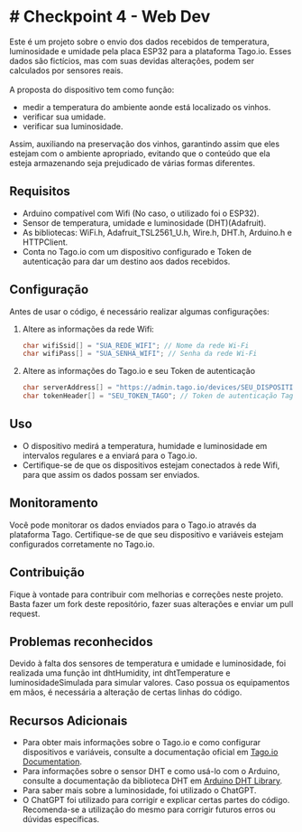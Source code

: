 <h1># Checkpoint 4 - Web Dev</h1>

Este é um projeto sobre o envio dos dados recebidos de temperatura, luminosidade e umidade pela placa ESP32 para a plataforma Tago.io. Esses dados são fictícios, mas com suas devidas alterações, podem ser calculados por sensores reais.<br><br>
A proposta do dispositivo tem como função:
  - medir a temperatura do ambiente aonde está localizado os vinhos.
  - verificar sua umidade.
  - verificar sua luminosidade.

Assim, auxiliando na preservação dos vinhos, garantindo assim que eles estejam com o ambiente apropriado, evitando que o conteúdo que ela esteja armazenando seja prejudicado de várias formas diferentes.

<h2>Requisitos</h2>

- Arduino compatível com Wifi (No caso, o utilizado foi o ESP32).
- Sensor de temperatura, umidade e luminosidade (DHT)(Adafruit).
- As bibliotecas: WiFi.h, Adafruit_TSL2561_U.h, Wire.h, DHT.h, Arduino.h e HTTPClient.
- Conta no Tago.io com um dispositivo configurado e Token de autenticação para dar um destino aos dados recebidos.

<h2>Configuração</h2>

Antes de usar o código, é necessário realizar algumas configurações:

1. Altere as informações da rede Wifi:

   ```cpp
   char wifiSsid[] = "SUA_REDE_WIFI"; // Nome da rede Wi-Fi
   char wifiPass[] = "SUA_SENHA_WIFI"; // Senha da rede Wi-Fi

2. Altere as informações do Tago.io e seu Token de autenticação
   
   ```cpp
   char serverAddress[] = "https://admin.tago.io/devices/SEU_DISPOSITIVO"; // Endereço do servidor Tago.io
   char tokenHeader[] = "SEU_TOKEN_TAGO"; // Token de autenticação Tago.io

<h2>Uso</h2>

- O dispositivo medirá a temperatura, humidade e luminosidade em intervalos regulares e a enviará para o Tago.io.
- Certifique-se de que os dispositivos estejam conectados à rede Wifi, para que assim os dados possam ser enviados.

<h2>Monitoramento</h2>
  
Você pode monitorar os dados enviados para o Tago.io através da plataforma Tago.
Certifique-se de que seu dispositivo e variáveis estejam configurados corretamente no Tago.io.

<h2>Contribuição</h2>

Fique à vontade para contribuir com melhorias e correções neste projeto. Basta fazer um fork deste repositório, fazer suas alterações e enviar um pull request.

<h2>Problemas reconhecidos</h2>

Devido à falta dos sensores de temperatura e umidade e luminosidade, foi realizada uma função int dhtHumidity, int dhtTemperature e luminosidadeSimulada para simular valores. Caso possua os equipamentos em mãos, é necessária a alteração de certas linhas do código.

<h2>Recursos Adicionais</h2>

- Para obter mais informações sobre o Tago.io e como configurar dispositivos e variáveis, consulte a documentação oficial em [Tago.io Documentation](https://tago.io/docs/).
- Para informações sobre o sensor DHT e como usá-lo com o Arduino, consulte a documentação da biblioteca DHT em [Arduino DHT Library](https://github.com/adafruit/DHT-sensor-library).
- Para saber mais sobre a luminosidade, foi utilizado o ChatGPT.
- O ChatGPT foi utilizado para corrigir e explicar certas partes do código. Recomenda-se a utilização do mesmo para corrigir futuros erros ou dúvidas específicas.
